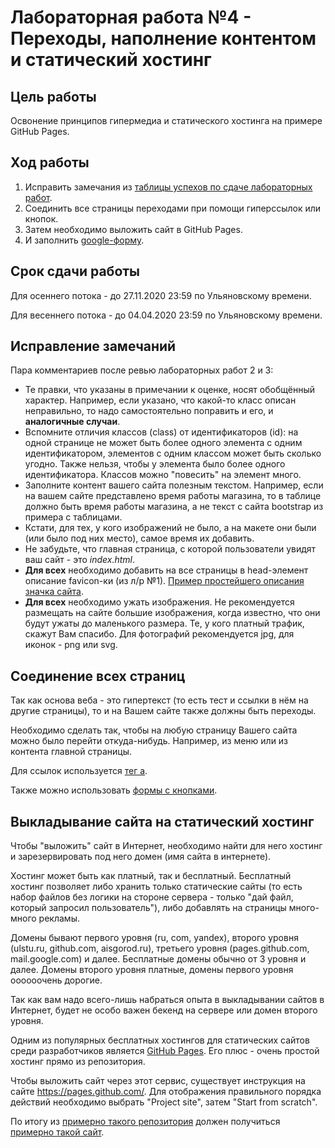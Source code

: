 # Лабораторная работа №4 - Переходы, наполнение контентом и статический хостинг

## Цель работы

Освонение принципов гипермедиа и статического хостинга на примере GitHub Pages.

## Ход работы

1. Исправить замечания из [таблицы успехов по сдаче лабораторных работ](https://docs.google.com/spreadsheets/d/1gzfj2KaYCqk-ET1lRtM9mynphdr3NwsrKPAKMYCKEVc/edit?usp=sharing).
2. Соединить все страницы переходами при помощи гиперссылок или кнопок.
3. Затем необходимо выложить сайт в GitHub Pages.
4. И заполнить [google-форму](https://docs.google.com/forms/d/e/1FAIpQLSd7162EwozigRqHr9RddmEAB7WROr1khr5L4a0ql4es0MMrxg/viewform?usp=sf_link).

## Срок сдачи работы

Для осеннего потока - до 27.11.2020 23:59 по Ульяновскому времени.

Для весеннего потока - до 04.04.2020 23:59 по Ульяновскому времени.

## Исправление замечаний

Пара комментариев после ревью лабораторных работ 2 и 3:

- Те правки, что указаны в примечании к оценке, носят обобщённый характер. Например, если указано, что какой-то класс описан неправильно, то надо самостоятельно поправить и его, и **аналогичные случаи**.
- Вспомните отличия классов (class) от идентификаторов (id): на одной странице не может быть более одного элемента с одним идентификатором, элементов с одним классом может быть сколько угодно. Также нельзя, чтобы у элемента было более одного идентификатора. Классов можно "повесить" на элемент много.
- Заполните контент вашего сайта полезным текстом. Например, если на вашем сайте представлено время работы магазина, то в таблице должно быть время работы магазина, а не текст с сайта bootstrap из примера с таблицами.
- Кстати, для тех, у кого изображений не было, а на макете они были (или было под них место), самое время их добавить.
- Не забудьте, что главная страница, с которой пользователи увидят ваш сайт - это _index.html_.
- **Для всех** необходимо добавить на все страницы в head-элемент описание favicon-ки (из л/р №1). [Пример простейшего описания значка сайта](https://ru.wikipedia.org/wiki/Favicon#%D0%A1%D0%BE%D0%B2%D1%80%D0%B5%D0%BC%D0%B5%D0%BD%D0%BD%D1%8B%D0%B5_%D0%B2%D0%BE%D0%B7%D0%BC%D0%BE%D0%B6%D0%BD%D0%BE%D1%81%D1%82%D0%B8).
- **Для всех** необходимо ужать изображения. Не рекомендуется размещать на сайте большие изображения, когда известно, что они будут ужаты до маленького размера. Те, у кого платный трафик, скажут Вам спасибо. Для фотографий рекомендуется jpg, для иконок - png или svg.

## Соединение всех страниц

Так как основа веба - это гипертекст (то есть тест и ссылки в нём на другие страницы), то и на Вашем сайте также должны быть переходы.

Необходимо сделать так, чтобы на любую страницу Вашего сайта можно было перейти откуда-нибудь.
Например, из меню или из контента главной страницы.

Для ссылок используется [тег a](http://htmlbook.ru/html/a).

Также можно использовать [формы с кнопками](https://www.w3schools.com/html/html_forms.asp).

## Выкладывание сайта на статический хостинг

Чтобы "выложить" сайт в Интернет, необходимо найти для него хостинг и зарезервировать под него домен (имя сайта в интернете).

Хостинг может быть как платный, так и бесплатный.
Бесплатный хостинг позволяет либо хранить только статические сайты (то есть набор файлов без логики на стороне сервера - только "дай файл, который запросил пользователь"), либо добавлять на страницы много-много рекламы.

Домены бывают первого уровня (ru, com, yandex), второго уровня (ulstu.ru, github.com, aisgorod.ru), третьего уровня (pages.github.com, mail.google.com) и далее.
Бесплатные домены обычно от 3 уровня и далее.
Домены второго уровня платные, домены первого уровня оооооочень дорогие.

Так как вам надо всего-лишь набраться опыта в выкладывании сайтов в Интернет, будет не особо важен бекенд на сервере или домен второго уровня.

Одним из популярных бесплатных хостингов для статических сайтов среди разработчиков является [GitHub Pages](https://pages.github.com/).
Его плюс - очень простой хостинг прямо из репозитория.

Чтобы выложить сайт через этот сервис, существует инструкция на сайте <https://pages.github.com/>.
Для отображения правильного порядка действий необходимо выбрать "Project site", затем "Start from scratch".

По итогу из [примерно такого репозитория](https://github.com/vladdy-moses/ulstu-kei-sp-2019) должен получиться [примерно такой сайт](https://vladdy-moses.github.io/ulstu-kei-sp-2019/).
